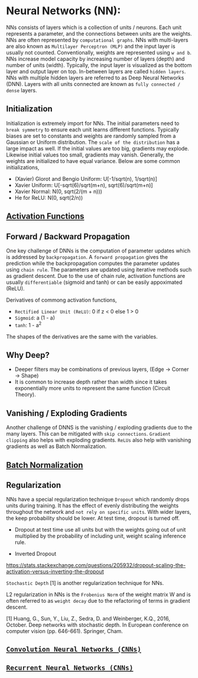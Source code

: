 #   Neural Networks (NN):

NNs consists of layers which is a collection of units / neurons. Each unit represents a parameter, and the connections between units are the weights. NNs are often represented by `computational graphs`. NNs with multi-layers are also known as `Multilayer Perceptron (MLP)` and the input layer is usually not counted. Conventionally, weights are represented using `w and b`. NNs increase model capacity by increasing number of layers (depth) and number of units (width). Typically, the input layer is visualized as the bottom layer and output layer on top. In-between layers are called `hidden layers`. NNs with multiple hidden layers are referred to as Deep Neural Networks (DNN). Layers with all units connected are known as `fully connected / dense` layers.

##  Initialization

Initialization is extremely import for NNs. The initial parameters need to `break symmetry` to ensure each unit learns different functions. Typically biases are set to constants and weights are randomly sampled from a Gaussian or Uniform distribution. The `scale of the distribution` has a large impact as well. If the initial values are too big, gradients may explode. Likewise initial values too small, gradients may vanish. Generally, the weights are initialized to have equal variance. Below are some common initializations,

-   (Xavier) Glorot and Bengio Uniform: U[-1/sqrt(n), 1/sqrt(n)]
-   Xavier Uniform: U[-sqrt(6)/sqrt(m+n), sqrt(6)/sqrt(m+n)]
-   Xavier Normal: N(0, sqrt(2/(m + n)))
-   He for ReLU:  N(0, sqrt(2/n))

##  [Activation Functions](./Activations.md)

##  Forward / Backward Propagation

One key challenge of DNNs is the computation of parameter updates which is addressed by `backpropagation`. A `forward propagation` gives the prediction while the backpropagation computes the parameter updates using `chain rule`. The parameters are updated using iterative methods such as gradient descent. Due to the use of chain rule, activation functions are usually `differentiable` (sigmoid and tanh) or can be easily appoximated (ReLU).

Derivatives of commong activation functions,

-   `Rectified Linear Unit (ReLU)`: 0 if z < 0 else 1 > 0
-   `Sigmoid`: a (1 - a)
-   `tanh`: 1 - a<sup>2</sup>

The shapes of the derivatives are the same with the variables.

##  Why Deep?

-   Deeper filters may be combinations of previous layers, (Edge -> Corner -> Shape)
-   It is common to increase depth rather than width since it takes exponentially more units to represent the same function (Circuit Theory).

## Vanishing / Exploding Gradients

Another challenge of DNNS is the vanishing / exploding gradients due to the many layers. This can be mitigated with `skip connections`. `Gradient clipping` also helps with exploding gradients. `ReLUs` also help with vanishing gradients as well as Batch Normalization.

## [Batch Normalization](./BatchNorm.md)

##  Regularization

NNs have a special regularization technique `Dropout` which randomly drops units during training. It has the effect of evenly distributing the weights throughout the network and `not rely on specific units`. With wider layers, the keep probability should be lower. At test time, dropout is turned off.

- Dropout at test time use all units but with the weights going out of unit multiplied by the probability of including unit, weight scaling inference rule.

- Inverted Dropout

https://stats.stackexchange.com/questions/205932/dropout-scaling-the-activation-versus-inverting-the-dropout

`Stochastic Depth` [1] is another regularization technique for NNs. 

L2 regularization in NNs is the `Frobenius Norm` of the weight matrix W and is often referred to as `weight decay` due to the refactoring of terms in gradient descent.

[1] Huang, G., Sun, Y., Liu, Z., Sedra, D. and Weinberger, K.Q., 2016, October. Deep networks with stochastic depth. In European conference on computer vision (pp. 646-661). Springer, Cham.

##  [`Convolution Neural Networks (CNNs)`](./CNNs.md)

##  [`Recurrent Neural Networks (CNNs)`](./RNNs.md)

